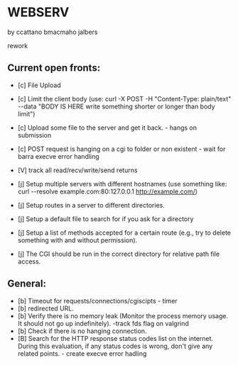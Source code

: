 # WEBSERV
 by ccattano bmacmaho jalbers


rework

## Current open fronts:

- [c] File Upload 

- [c] Limit the client body (use: curl -X POST -H "Content-Type: plain/text" --data "BODY IS HERE write something shorter or longer than body limit")

- [c] Upload some file to the server and get it back.
       - hangs on submission

- [c] POST  request is hanging on a cgi to folder or non existent
        - wait for barra execve error handling

- [V] track all read/recv/write/send returns


- [j] Setup multiple servers with different hostnames (use something like: curl --resolve example.com:80:127.0.0.1 http://example.com/)
- [j] Setup routes in a server to different directories.
- [j] Setup a default file to search for if you ask for a directory
- [j] Setup a list of methods accepted for a certain route (e.g., try to delete something with and without permission).
- [j] The CGI should be run in the correct directory for relative path file access.

## General:
- [b] Timeout for requests/connections/cgiscipts - timer
- [b] redirected URL.
- [b] Verify there is no memory leak (Monitor the process memory usage. It should not go up indefinitely).
        -track fds flag on valgrind
- [b] Check if there is no hanging connection.
- [B] Search for the HTTP response status codes list on the internet. During this evaluation, if any status codes is wrong, don't give any related points.
        - create execve error hadling

